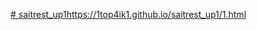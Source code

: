 [# saitrest_up1](https://1top4ik1.github.io/saitrest_up1/1.html)https://1top4ik1.github.io/saitrest_up1/1.html
